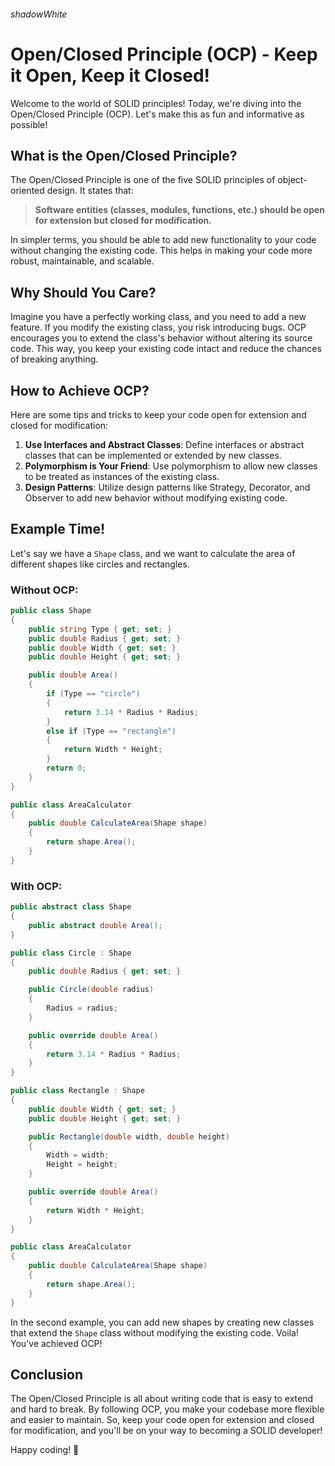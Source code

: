 ###### shadowWhite

# Open/Closed Principle (OCP) - Keep it Open, Keep it Closed!

Welcome to the world of SOLID principles! Today, we're diving into the Open/Closed Principle (OCP). Let's make this as fun and informative as possible!

## What is the Open/Closed Principle?

The Open/Closed Principle is one of the five SOLID principles of object-oriented design. It states that:

> **Software entities (classes, modules, functions, etc.) should be open for extension but closed for modification.**

In simpler terms, you should be able to add new functionality to your code without changing the existing code. This helps in making your code more robust, maintainable, and scalable.

## Why Should You Care?

Imagine you have a perfectly working class, and you need to add a new feature. If you modify the existing class, you risk introducing bugs. OCP encourages you to extend the class's behavior without altering its source code. This way, you keep your existing code intact and reduce the chances of breaking anything.

## How to Achieve OCP?

Here are some tips and tricks to keep your code open for extension and closed for modification:

1. **Use Interfaces and Abstract Classes**: Define interfaces or abstract classes that can be implemented or extended by new classes.
2. **Polymorphism is Your Friend**: Use polymorphism to allow new classes to be treated as instances of the existing class.
3. **Design Patterns**: Utilize design patterns like Strategy, Decorator, and Observer to add new behavior without modifying existing code.

## Example Time!

Let's say we have a `Shape` class, and we want to calculate the area of different shapes like circles and rectangles.

### Without OCP:

```csharp
public class Shape
{
    public string Type { get; set; }
    public double Radius { get; set; }
    public double Width { get; set; }
    public double Height { get; set; }

    public double Area()
    {
        if (Type == "circle")
        {
            return 3.14 * Radius * Radius;
        }
        else if (Type == "rectangle")
        {
            return Width * Height;
        }
        return 0;
    }
}

public class AreaCalculator
{
    public double CalculateArea(Shape shape)
    {
        return shape.Area();
    }
}
```

### With OCP:

```csharp
public abstract class Shape
{
    public abstract double Area();
}

public class Circle : Shape
{
    public double Radius { get; set; }

    public Circle(double radius)
    {
        Radius = radius;
    }

    public override double Area()
    {
        return 3.14 * Radius * Radius;
    }
}

public class Rectangle : Shape
{
    public double Width { get; set; }
    public double Height { get; set; }

    public Rectangle(double width, double height)
    {
        Width = width;
        Height = height;
    }

    public override double Area()
    {
        return Width * Height;
    }
}

public class AreaCalculator
{
    public double CalculateArea(Shape shape)
    {
        return shape.Area();
    }
}
```

In the second example, you can add new shapes by creating new classes that extend the `Shape` class without modifying the existing code. Voila! You've achieved OCP!

## Conclusion

The Open/Closed Principle is all about writing code that is easy to extend and hard to break. By following OCP, you make your codebase more flexible and easier to maintain. So, keep your code open for extension and closed for modification, and you'll be on your way to becoming a SOLID developer!

Happy coding! 🚀

